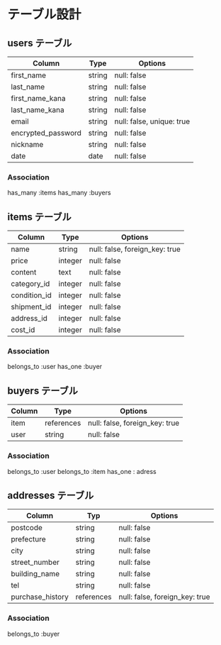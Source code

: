 # テーブル設計

## users テーブル
| Column                   | Type     | Options                   |
|--------------------------|----------|---------------------------|
| first_name               | string   | null: false               |
| last_name                | string   | null: false               |
| first_name_kana          | string   | null: false               |
| last_name_kana           | string   | null: false               |
| email                    | string   | null: false, unique: true |
| encrypted_password       | string   | null: false               |
| nickname                 | string   | null: false               |
| date                     | date     | null: false               |

### Association
has_many :items
has_many :buyers


## items テーブル

| Column       | Type        | Options                       |
|--------------|-------------|-------------------------------|
| name         | string      | null: false, foreign_key: true|
| price        | integer     | null: false                   |
| content      | text        | null: false                   |
| category_id  | integer     | null: false                   |
| condition_id | integer     | null: false                   |
| shipment_id  | integer     | null: false                   |
| address_id    | integer     | null: false                   |
| cost_id      | integer     | null: false                   |

### Association
belongs_to :user
has_one :buyer


## buyers テーブル

| Column      | Type        | Options                        |
|-------------|-------------|--------------------------------|
| item        | references  | null: false, foreign_key: true |
| user        | string      | null: false                    |

### Association
belongs_to :user
belongs_to :item
has_one : adress


## addresses テーブル

| Column            | Typ         | Options     |
|-------------------|-------------|-------------|
| postcode          | string      | null: false |
| prefecture        | string      | null: false |
| city              | string      | null: false |
| street_number     | string      | null: false |
| building_name     | string      | null: false |
| tel               | string      | null: false |
| purchase_history  | references  | null: false, foreign_key: true |

### Association
belongs_to :buyer